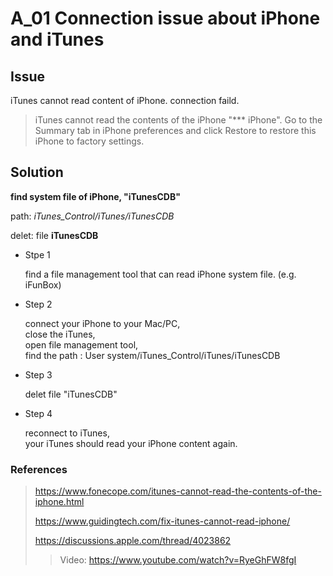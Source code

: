 # A_01 Connection issue about iPhone and iTunes

## Issue

iTunes cannot read content of iPhone. connection faild. 
> iTunes cannot read the contents of the iPhone "*** iPhone". Go to the Summary tab in iPhone preferences and click Restore to restore this iPhone to factory settings.

## Solution
**find system file of iPhone, "iTunesCDB"**

path: *iTunes_Control/iTunes/iTunesCDB*

delet: file **iTunesCDB**

- Stpe 1

	find a file management tool that can read iPhone system file.
	(e.g. iFunBox)
	
- Step 2
	
	connect your iPhone to your Mac/PC,  
	close the iTunes,  
	open file management tool,  
	find the path : User system/iTunes_Control/iTunes/iTunesCDB
	
- Step 3

	delet file "iTunesCDB"

- Step 4

	reconnect to iTunes,   
	your iTunes should read your iPhone content again.  



### References
> https://www.fonecope.com/itunes-cannot-read-the-contents-of-the-iphone.html
>
> https://www.guidingtech.com/fix-itunes-cannot-read-iphone/
> 
> https://discussions.apple.com/thread/4023862
> 
> >Video: https://www.youtube.com/watch?v=RyeGhFW8fgI

